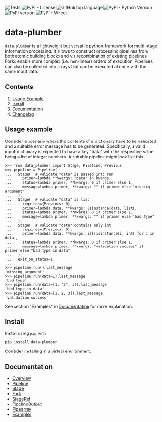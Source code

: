  ![Tests](https://github.com/RichtersFinger/data-plumber/actions/workflows/tests.yml/badge.svg?branch=main) ![PyPI - License](https://img.shields.io/pypi/l/data-plumber) ![GitHub top language](https://img.shields.io/github/languages/top/RichtersFinger/data-plumber) ![PyPI - Python Version](https://img.shields.io/pypi/pyversions/data-plumber) ![PyPI version](https://badge.fury.io/py/data-plumber.svg) ![PyPI - Wheel](https://img.shields.io/pypi/wheel/data-plumber) 


# data-plumber
`data-plumber` is a lightweight but versatile python-framework for multi-stage information processing.
It allows to construct processing pipelines from both atomic building blocks and via recombination of existing pipelines.
Forks enable more complex (i.e. non-linear) orders of execution.
Pipelines can also be collected into arrays that can be executed at once with the same input data.

## Contents
1. [Usage Example](#usage-example)
1. [Install](#install)
1. [Documentation](#documentation)
1. [Changelog](CHANGELOG.md)

## Usage example
Consider a scenario where the contents of a dictionary have to be validated and a suitable error message has to be generated.
Specifically, a valid input-dictionary is expected to have a key "data" with the respective value being a list of integer numbers.
A suitable pipeline might look like this
```
>>> from data_plumber import Stage, Pipeline, Previous
>>> pipeline = Pipeline(
...   Stage(  # validate "data" is passed into run
...     primer=lambda **kwargs: "data" in kwargs,
...     status=lambda primer, **kwargs: 0 if primer else 1,
...     message=lambda primer, **kwargs: "" if primer else "missing argument"
...   ),
...   Stage(  # validate "data" is list
...     requires={Previous: 0},
...     primer=lambda data, **kwargs: isinstance(data, list),
...     status=lambda primer, **kwargs: 0 if primer else 1,
...     message=lambda primer, **kwargs: "" if primer else "bad type"
...   ),
...   Stage(  # validate "data" contains only int
...     requires={Previous: 0},
...     primer=lambda data, **kwargs: all(isinstance(i, int) for i in data),
...     status=lambda primer, **kwargs: 0 if primer else 1,
...     message=lambda primer, **kwargs: "validation success" if primer else "bad type in data"
...   ),
...   exit_on_status=1
... )
>>> pipeline.run().last_message
'missing argument'
>>> pipeline.run(data=1).last_message
'bad type'
>>> pipeline.run(data=[1, "2", 3]).last_message
'bad type in data'
>>> pipeline.run(data=[1, 2, 3]).last_message
'validation success'
```
See section "Examples" in [Documentation](#documentation) for more explanation.

## Install
Install using `pip` with
```
pip install data-plumber
```
Consider installing in a virtual environment.

## Documentation

* [Overview](docs/overview.md)
* [Pipeline](docs/pipeline.md)
* [Stage](docs/stage.md)
* [Fork](docs/fork.md)
* [StageRef](docs/stageref.md)
* [PipelineOutput](docs/output.md)
* [Pipearray](docs/array.md)
* [Examples](docs/examples.md)
